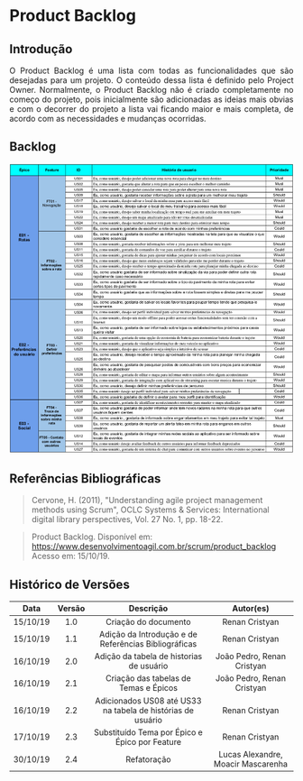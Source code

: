 # Product Backlog

## Introdução
<p align="justify">
O Product Backlog é uma lista com todas as funcionalidades que são desejadas para um projeto. O conteúdo dessa lista é definido pelo Project Owner. Normalmente, o Product Backlog não é criado completamente no começo do projeto, pois inicialmente são adicionadas as ideias mais obvias e com o decorrer do projeto a lista vai ficando maior e mais completa, de acordo com as necessidades e mudanças ocorridas.
</p>

## Backlog

[![backlog](img/BacklogTabela.png)](img/BacklogTabela.png)

## Referências Bibliográficas

> Cervone, H. (2011), "Understanding agile project management methods using Scrum", OCLC Systems & Services: International digital library perspectives, Vol. 27 No. 1, pp. 18-22. 

> Product Backlog. Disponível em: https://www.desenvolvimentoagil.com.br/scrum/product_backlog Acesso em: 15/10/19.

## Histórico de Versões
| Data | Versão | Descrição | Autor(es) |
|:--:|:--:|:--:|:--:|
|15/10/19|1.0|Criação do documento|Renan Cristyan|
|15/10/19|1.1|Adição da Introdução e de Referências Bibliográficas|Renan Cristyan|
|16/10/19|2.0|Adição da tabela de historias de usuário|João Pedro, Renan Cristyan|
|16/10/19|2.1|Criação das tabelas de Temas e Épicos|João Pedro, Renan Cristyan|
|16/10/19|2.2|Adicionados US08 até US33 na tabela de histórias de usuário|Renan Cristyan|
|17/10/19|2.3|Substituído Tema por Épico e Épico por Feature|Renan Cristyan|
|30/10/19|2.4|Refatoração|Lucas Alexandre, Moacir Mascarenha|
